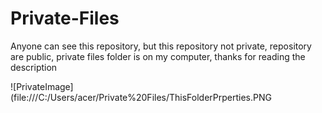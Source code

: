 # Private-Files
Anyone can see this repository, but this repository not private, repository are public, private files folder is on my computer, thanks for reading the description

![PrivateImage](file:///C:/Users/acer/Private%20Files/ThisFolderPrperties.PNG
